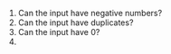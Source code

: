 1. Can the input have negative numbers?
2. Can the input have duplicates?
3. Can the input have 0?
4. 